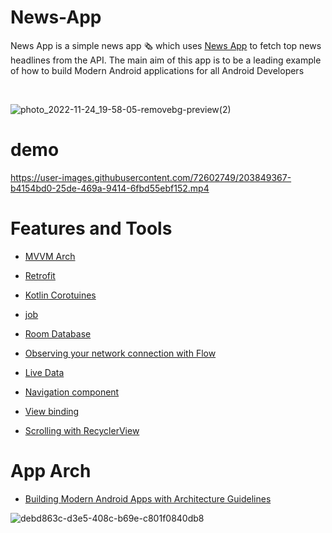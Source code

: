 # News-App
News App is a simple news app :newspaper_roll: which uses [News App](https://newsapi.org/) to fetch top news headlines from the API. The main aim of this app is to be a leading example of how to build Modern Android applications for all Android Developers

<br>

![photo_2022-11-24_19-58-05-removebg-preview(2)](https://user-images.githubusercontent.com/72602749/203846985-48933235-6c4f-4abf-98be-1607cd829da7.png)

# demo

https://user-images.githubusercontent.com/72602749/203849367-b4154bd0-25de-469a-9414-6fbd55ebf152.mp4



# Features and Tools

* [MVVM Arch](https://www.toptal.com/android/android-apps-mvvm-with-clean-architecture)
* [Retrofit](https://www.youtube.com/watch?v=t6Sql3WMAnk)
* [Kotlin Corotuines](https://kotlinlang.org/docs/coroutines-overview.html)
* [job](https://kotlinlang.org/api/kotlinx.coroutines/kotlinx-coroutines-core/kotlinx.coroutines/-job/)
* [Room Database](https://developer.android.com/codelabs/android-room-with-a-view-kotlin#0)
* [Observing your network connection with Flow](https://markonovakovic.medium.com/android-better-internet-connection-monitoring-with-kotlin-flow-feac139e2a3)


* [Live Data](https://developer.android.com/reference/androidx/lifecycle/LiveData)
* [Navigation component](https://developer.android.com/guide/navigation/navigation-getting-started)
* [View binding](https://developer.android.com/topic/libraries/view-binding)
* [Scrolling with RecyclerView](https://developer.android.com/reference/kotlin/androidx/recyclerview/widget/RecyclerView.OnScrollListener)

# App Arch
* [Building Modern Android Apps with Architecture Guidelines](https://proandroiddev.com/building-modern-apps-using-the-android-architecture-guidelines-3238fff96f14)

![debd863c-d3e5-408c-b69e-c801f0840db8](https://user-images.githubusercontent.com/72602749/203816815-36ebce68-64e9-4fc4-9b71-cec0aa6c0f08.jpg)






